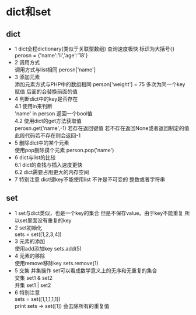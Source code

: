 # dict和set
## dict
* 1 dict全程dictionary(类似于关联型数组) 查询速度极快 标识为大括号{}<br>
		perosn = {'name':'li','age':'18'}<br>
* 2 调用方式<br>
		调用方式与list相同 perosn['name']
* 3 添加元素<br>
		添加元素方式与PHP中的数组相同 person['weight'] = 75 多次为同一个key赋值 后面的会替换前面的值
* 4 判断dict中的key是否存在<br>
		4.1 使用in来判断<br>
			'name' in person 返回一个bool值<br>
		4.2 使用dict的get方法获取值<br>
			perosn.get('name',-1) 若存在返回键值 若不存在返回None或者返回制定的值 此段代码若不存在则会返回-1<br>
* 5 删除dict中的某个元素<br>
		使用pop删除摸个元素 person.pop('name')
* 6 dict与list的比较<br>
		6.1 dict的查找与插入速度更快<br>
		6.2 dict需要占用更大的内存空间
* 7 特别注意
		dict键key不能使用list 不许是不可变的 整数或者字符串
		
## set
* 1 set与dict类似，也是一个key的集合 但是不保存value。由于key不能重复 所以set里面没有重复的key<br>
* 2 set初始化<br>
		sets = set([1,2,3,4])
* 3 元素的添加<br>
		使用add添加key sets.add(5)
* 4 元素的移除<br>
		使用remove移除key sets.remove(1)
* 5 交集 并集操作
		set可以看成数学意义上的无序和无重复的集合<br>
		交集 set1 & set2<br>
		并集 set1 | set2
* 6 特别注意<br>
		sets = set([1,1,1,1,1])<br>
		print sets -> set([1]) 会去除所有的重复值

